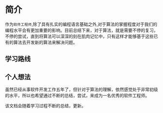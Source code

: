 # 简介

作为`软件工程师`,除了具有扎实的编程语言基础之外,对于算法的掌握程度对于我们的编程水平会有更加重要的影响。目前总结下来，对于算法，就是需要不停的复习，不停的尝试，直到将算法可以深深的刻在肌肉记忆中，只有这样才能够基于这些已有的算法去开发新的算法来解决问题。

## 学习路线

## 个人想法

虽然已经从事软件开发工作五年了，但针对于算法的理解，依然感觉处于非常初级的水平，所以也希望通过不断的总结，尝试，来成为一名优秀的软件工程师。

该文档会随着学习过程不断的总结，更新。
